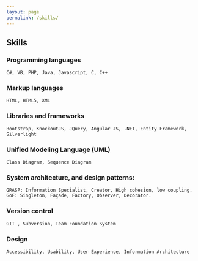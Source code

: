 ```yaml
---
layout: page
permalink: /skills/
---
```


## Skills

### Programming languages
`C#, VB, PHP, Java, Javascript, C, C++`

### Markup languages
`HTML, HTML5, XML`

### Libraries and frameworks
`Bootstrap, KnockoutJS, JQuery, Angular JS, .NET, Entity Framework, Silverlight`

### Unified Modeling Language (UML)
`Class Diagram, Sequence Diagram`

### System architecture, and design patterns:
`GRASP: Information Specialist, Creator, High cohesion, low coupling.`
`GoF: Singleton, Façade, Factory, Observer, Decorator.`

### Version control
`GIT , Subversion, Team Foundation System`

### Design
`Accessibility, Usability, User Experience, Information Architecture`